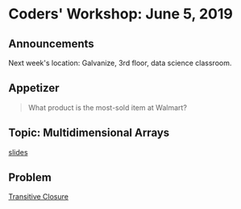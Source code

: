 # Coders' Workshop: June 5, 2019

## Announcements
Next week's location: Galvanize, 3rd floor, data science classroom.

  
## Appetizer

> What product is the most-sold item at Walmart?

## Topic: Multidimensional Arrays

[slides](https://slides.com/bbyunis/coder-s-workshop-1-4-6-8-10)

## Problem

[Transitive Closure](https://github.com/andy-young/Coders-Workshop/blob/master/Coding-Challenges/graph-transitiveClosure/transitiveClosure.md)
